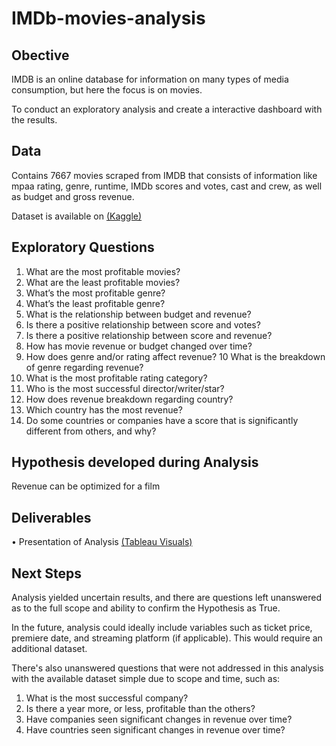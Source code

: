 # IMDb-movies-analysis
## Obective
IMDB is an online database for information on many types of media consumption, but here the focus is on movies.

To conduct an exploratory analysis and create a interactive dashboard with the results.

## Data

Contains 7667 movies scraped from IMDB that consists of information like mpaa rating, genre, runtime, IMDb scores and votes, cast and crew, as well as budget and gross revenue.

Dataset is available on [(Kaggle)](https://www.kaggle.com/datasets/danielgrijalvas/movies)

## Exploratory Questions
1. What are the most profitable movies?
2. What are the least profitable movies?
3. What’s the most profitable genre?
4. What’s the least profitable genre?
5. What is the relationship between budget and revenue?
6. Is there a positive relationship between score and votes?
7. Is there a positive relationship between score and revenue?
8. How has movie revenue or budget changed over time?
9. How does genre and/or rating affect revenue?
10 What is the breakdown of genre regarding revenue?
11. What is the most profitable rating category?
12. Who is the most successful director/writer/star?
13. How does revenue breakdown regarding country?
14. Which country has the most revenue?
15. Do some countries or companies have a score that is significantly different from others, and why?

## Hypothesis developed during Analysis
Revenue can be optimized for a film

## Deliverables
• Presentation of Analysis [(Tableau Visuals)](https://public.tableau.com/views/IMDBMoviesAnalysis6_7Project/Story)


## Next Steps
Analysis yielded uncertain results, and there are questions left unanswered as to the full scope and ability to confirm the Hypothesis as True.

In the future, analysis could ideally include variables such as ticket price, premiere date, and streaming platform (if applicable). This would require an additional dataset.

There's also unanswered questions that were not addressed in this analysis with the available dataset simple due to scope and time, such as:
1. What is the most successful company?
2. Is there a year more, or less, profitable than the others?
3. Have companies seen significant changes in revenue over time?
4. Have countries seen significant changes in revenue over time?
